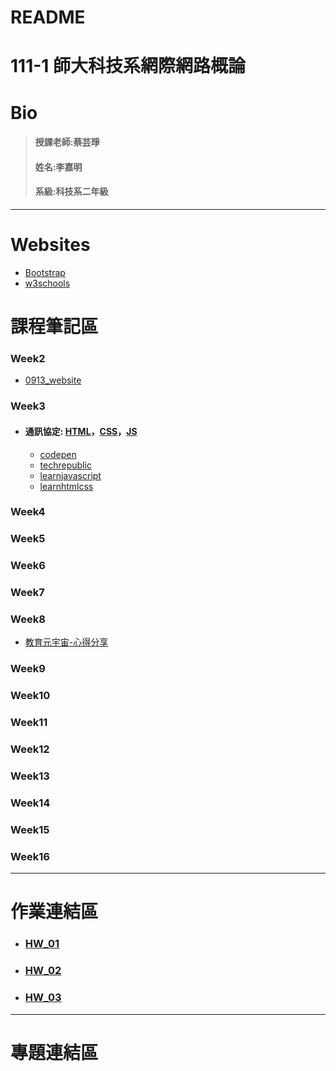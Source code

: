 # README
111-1 師大科技系網際網路概論
==
# Bio
>#### 授課老師:蔡芸琤    
>#### 姓名:李嘉明    
>#### 系級:科技系二年級     
---
# Websites
  * [Bootstrap](https://getbootstrap.com/docs/5.2/getting-started/introduction/)
  * [w3schools](https://www.w3schools.com/tags/default.asp)
# 課程筆記區
### Week2
  *   [0913_website](https://jiaminging.github.io/Web/mypage/)
### Week3
* #### 通訊協定: [HTML](https://www.rfc-editor.org/rfc/rfc1866)，[CSS](https://www.rfc-editor.org/rfc/rfc7993)，[JS](https://www.rfc-editor.org/rfc/rfc7159)
  *   [codepen](https://codepen.io/)
  *   [techrepublic](https://www.techrepublic.com/article/ten-windows-10-network-commands-everyone-one-should-know/)
  *   [learnjavascript](https://learnjavascript.online/)
  *   [learnhtmlcss](https://learnhtmlcss.online/)
### Week4
### Week5
### Week6
### Week7
### Week8
  *   [教育元宇宙-心得分享](https://medium.com/@41071132h/%E6%95%99%E8%82%B2%E5%85%83%E5%AE%87%E5%AE%99-%E5%BF%83%E5%BE%97%E5%88%86%E4%BA%AB-3412f4b5d49f)
### Week9
### Week10
### Week11
### Week12
### Week13
### Week14
### Week15
### Week16
---
# 作業連結區
 * ### [HW_01](https://youtu.be/CQz4uNhSHtU)
 * ### [HW_02](https://youtu.be/J1Dd8z3PpyU)
 * ### [HW_03](https://youtu.be/H1iMtToiQYo)
---
# 專題連結區
